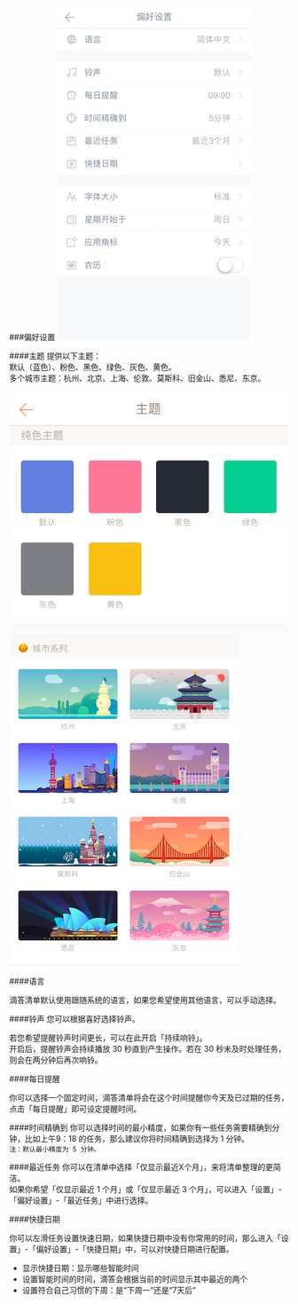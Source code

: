 ###偏好设置
![](Preferences.png)

####主题
提供以下主题：
<br>默认（蓝色）、粉色、黑色、绿色、灰色、黄色。
<br>多个城市主题：杭州、北京、上海、伦敦、莫斯科、旧金山、悉尼、东京。

![](Theme1.png)
![](Theme2.png)

####语言

滴答清单默认使用跟随系统的语言，如果您希望使用其他语言，可以手动选择。

####铃声
您可以根据喜好选择铃声。

若您希望提醒铃声时间更长，可以在此开启「持续响铃」。<br>开启后，提醒铃声会持续播放 30 秒直到产生操作。若在 30 秒未及时处理任务，则会在两分钟后再次响铃。


####每日提醒

你可以选择一个固定时间，滴答清单将会在这个时间提醒你今天及已过期的任务，点击「每日提醒」即可设定提醒时间。

####时间精确到
你可以选择时间的最小精度，如果你有一些任务需要精确到分钟，比如上午9：18 的任务，那么建议你将时间精确到选择为 1 分钟。
<br>`注：默认最小精度为 5 分钟。`

####最近任务
你可以在清单中选择「仅显示最近X个月」，来将清单整理的更简洁。
<br>如果你希望「仅显示最近 1 个月」或「仅显示最近 3 个月」，可以进入「设置」-「偏好设置」-「最近任务」中进行选择。

####快捷日期

你可以左滑任务设置快速日期，如果快捷日期中没有你常用的时间，那么进入「设置」-「偏好设置」-「快捷日期」中，可以对快捷日期进行配置。
* 显示快捷日期：显示哪些智能时间
* 设置智能时间的时间，滴答会根据当前的时间显示其中最近的两个
* 设置符合自己习惯的下周：是“下周一”还是“7天后”










